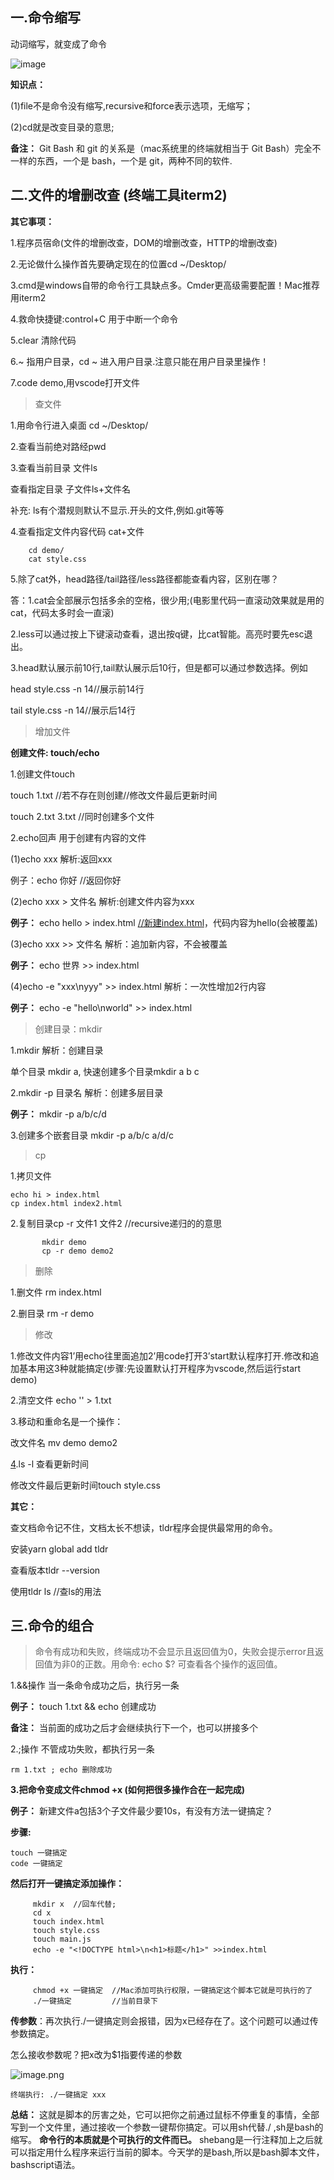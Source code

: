 ## **一.命令缩写**

动词缩写，就变成了命令

![image](https://upload-images.jianshu.io/upload_images/21487050-8980442a6672bb54.jpg?imageMogr2/auto-orient/strip%7CimageView2/2/w/1240)

**知识点：**

(1)file不是命令没有缩写,recursive和force表示选项，无缩写；

(2)cd就是改变目录的意思;

**备注：**
Git Bash 和 git 的关系是（mac系统里的终端就相当于 Git Bash）完全不一样的东西，一个是 bash，一个是 git，两种不同的软件.

## **二.文件的增删改查 (终端工具iterm2)**

**其它事项：**

1.程序员宿命(文件的增删改查，DOM的增删改查，HTTP的增删改查)

2.无论做什么操作首先要确定现在的位置cd ~/Desktop/

3.cmd是windows自带的命令行工具缺点多。Cmder更高级需要配置！Mac推荐用iterm2

4.救命快捷键:control+C 用于中断一个命令

5.clear 清除代码

6.~ 指用户目录，cd ~ 进入用户目录.注意只能在用户目录里操作！

7.code demo,用vscode打开文件

> 查文件

1.用命令行进入桌面 cd ~/Desktop/

2.查看当前绝对路经pwd

3.查看当前目录 文件ls

查看指定目录 子文件ls+文件名

补充: ls有个潜规则默认不显示.开头的文件,例如.git等等

4.查看指定文件内容代码 cat+文件

```
    cd demo/
    cat style.css
```

5.除了cat外，head路径/tail路径/less路径都能查看内容，区别在哪？

答：1.cat会全部展示包括多余的空格，很少用;(电影里代码一直滚动效果就是用的cat，代码太多时会一直滚)

2.less可以通过按上下键滚动查看，退出按q键，比cat智能。高亮时要先esc退出。

3.head默认展示前10行,tail默认展示后10行，但是都可以通过参数选择。例如

head style.css -n 14//展示前14行

tail style.css -n 14//展示后14行

> 增加文件

**创建文件: touch/echo**

1.创建文件touch

touch 1.txt //若不存在则创建//修改文件最后更新时间

touch 2.txt 3.txt //同时创建多个文件

2.echo回声 用于创建有内容的文件

(1)echo xxx 解析:返回xxx

例子：echo 你好 //返回你好

(2)echo xxx > 文件名 解析:创建文件内容为xxx

**例子：**
echo hello > index.html [//新建index.html](https://link.zhihu.com/?target=https%3A//xn--index-gq2j210b.html/)，代码内容为hello(会被覆盖)

(3)echo xxx >> 文件名 解析：追加新内容，不会被覆盖

**例子：**
echo 世界 >> index.html

(4)echo -e "xxx\nyyy" >> index.html 解析：一次性增加2行内容

**例子：**
echo -e "hello\nworld" >> index.html

> 创建目录：mkdir

1.mkdir 解析：创建目录

单个目录 mkdir a, 快速创建多个目录mkdir a b c

2.mkdir -p 目录名 解析：创建多层目录

**例子：**
mkdir -p a/b/c/d

3.创建多个嵌套目录 mkdir -p a/b/c a/d/c

> cp

1.拷贝文件

```
echo hi > index.html
cp index.html index2.html            
```

2.复制目录cp -r 文件1 文件2 //recursive递归的的意思

```
       mkdir demo
       cp -r demo demo2  
```

> 删除

1.删文件 rm index.html

2.删目录 rm -r demo

> 修改

1.修改文件内容1’用echo往里面追加2’用code打开3’start默认程序打开.修改和追加基本用这3种就能搞定(步骤:先设置默认打开程序为vscode,然后运行start demo)

2.清空文件 echo '' > 1.txt

3.移动和重命名是一个操作：

改文件名 mv demo demo2

[4](https://link.zhihu.com/?target=http%3A//4.ls/).ls -l 查看更新时间

修改文件最后更新时间touch style.css

**其它：**

查文档命令记不住，文档太长不想读，tldr程序会提供最常用的命令。

安装yarn global add tldr

查看版本tldr --version

使用tldr ls //查ls的用法

## **三.命令的组合**

> 命令有成功和失败，终端成功不会显示且返回值为0，失败会提示error且返回值为非0的正数。用命令: echo $? 可查看各个操作的返回值。

1.&&操作 当一条命令成功之后，执行另一条

**例子：**
touch 1.txt && echo 创建成功

**备注：**
当前面的成功之后才会继续执行下一个，也可以拼接多个

2.;操作 不管成功失败，都执行另一条

```
rm 1.txt ; echo 删除成功
```

**3.把命令变成文件chmod +x (如何把很多操作合在一起完成)**

**例子：**
新建文件a包括3个子文件最少要10s，有没有方法一键搞定？

**步骤:**

```
touch 一键搞定
code 一键搞定
```

**然后打开一键搞定添加操作：**

```
     mkdir x  //回车代替;
     cd x 
     touch index.html
     touch style.css
     touch main.js
     echo -e "<!DOCTYPE html>\n<h1>标题</h1>" >>index.html 
```

**执行：**

```
     chmod +x 一键搞定  //Mac添加可执行权限，一键搞定这个脚本它就是可执行的了    
     ./一键搞定         //当前目录下
```

**传参数**：再次执行./一键搞定则会报错，因为x已经存在了。这个问题可以通过传参数搞定。

怎么接收参数呢？把x改为$1指要传递的参数

![image.png](https://upload-images.jianshu.io/upload_images/21487050-1e0e1d761ee530b0.png?imageMogr2/auto-orient/strip%7CimageView2/2/w/1240)


```
终端执行: ./一键搞定 xxx
```

**总结：**
这就是脚本的厉害之处，它可以把你之前通过鼠标不停重复的事情，全部写到一个文件里，通过接收一个参数一键帮你搞定。可以用sh代替./ ,sh是bash的缩写。 **命令行的本质就是个可执行的文件而已。** shebang是一行注释加上之后就可以指定用什么程序来运行当前的脚本。今天学的是bash,所以是bash脚本文件，bashscript语法。
